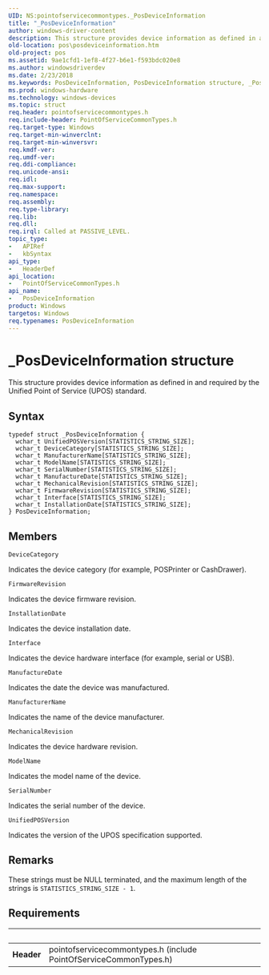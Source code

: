 ```yaml
---
UID: NS:pointofservicecommontypes._PosDeviceInformation
title: "_PosDeviceInformation"
author: windows-driver-content
description: This structure provides device information as defined in and required by the Unified Point of Service (UPOS) standard.
old-location: pos\posdeviceinformation.htm
old-project: pos
ms.assetid: 9ae1cfd1-1ef8-4f27-b6e1-f593bdc020e8
ms.author: windowsdriverdev
ms.date: 2/23/2018
ms.keywords: PosDeviceInformation, PosDeviceInformation structure, _PosDeviceInformation, pointofservicecommontypes/PosDeviceInformation, pos.posdeviceinformation
ms.prod: windows-hardware
ms.technology: windows-devices
ms.topic: struct
req.header: pointofservicecommontypes.h
req.include-header: PointOfServiceCommonTypes.h
req.target-type: Windows
req.target-min-winverclnt: 
req.target-min-winversvr: 
req.kmdf-ver: 
req.umdf-ver: 
req.ddi-compliance: 
req.unicode-ansi: 
req.idl: 
req.max-support: 
req.namespace: 
req.assembly: 
req.type-library: 
req.lib: 
req.dll: 
req.irql: Called at PASSIVE_LEVEL.
topic_type:
-	APIRef
-	kbSyntax
api_type:
-	HeaderDef
api_location:
-	PointOfServiceCommonTypes.h
api_name:
-	PosDeviceInformation
product: Windows
targetos: Windows
req.typenames: PosDeviceInformation
---
```


# _PosDeviceInformation structure
This structure provides device information as defined in and required by the Unified Point of Service (UPOS) standard.

## Syntax
````
typedef struct _PosDeviceInformation {
  wchar_t UnifiedPOSVersion[STATISTICS_STRING_SIZE];
  wchar_t DeviceCategory[STATISTICS_STRING_SIZE];
  wchar_t ManufacturerName[STATISTICS_STRING_SIZE];
  wchar_t ModelName[STATISTICS_STRING_SIZE];
  wchar_t SerialNumber[STATISTICS_STRING_SIZE];
  wchar_t ManufactureDate[STATISTICS_STRING_SIZE];
  wchar_t MechanicalRevision[STATISTICS_STRING_SIZE];
  wchar_t FirmwareRevision[STATISTICS_STRING_SIZE];
  wchar_t Interface[STATISTICS_STRING_SIZE];
  wchar_t InstallationDate[STATISTICS_STRING_SIZE];
} PosDeviceInformation;
````

## Members


`DeviceCategory`

Indicates the device category (for example, POSPrinter or CashDrawer).

`FirmwareRevision`

Indicates the device firmware revision.

`InstallationDate`

Indicates the device installation date.

`Interface`

Indicates the device hardware interface (for example, serial or USB).

`ManufactureDate`

Indicates the date the device was manufactured.

`ManufacturerName`

Indicates the name of the device manufacturer.

`MechanicalRevision`

Indicates the device hardware revision.

`ModelName`

Indicates the model name of the device.

`SerialNumber`

Indicates the serial number of the device.

`UnifiedPOSVersion`

Indicates the version of the UPOS specification supported.

## Remarks
These strings must be NULL terminated, and the maximum length of the strings is <code>STATISTICS_STRING_SIZE - 1</code>.

## Requirements
| &nbsp; | &nbsp; |
| ---- |:---- |
| **Header** | pointofservicecommontypes.h (include PointOfServiceCommonTypes.h) |